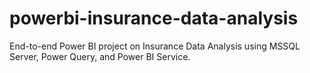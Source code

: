 # powerbi-insurance-data-analysis
End-to-end Power BI project on Insurance Data Analysis using MSSQL Server, Power Query, and Power BI Service.
